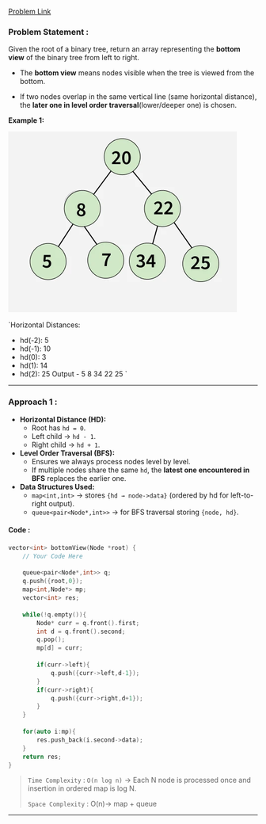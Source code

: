 [Problem Link](https://www.geeksforgeeks.org/problems/bottom-view-of-binary-tree/1)
### Problem Statement : 

Given the root of a binary tree, return an array representing the **bottom view** of the binary tree from left to right.

- The **bottom view** means nodes visible when the tree is viewed from the bottom.

- If two nodes overlap in the same vertical line (same horizontal distance), the **later one in level order traversal**(lower/deeper one) is chosen.

**Example 1:**

![img](../Images/bottomview.png)

`Horizontal Distances:
- hd(-2): 5
- hd(-1): 10
- hd(0): 3
- hd(1): 14
- hd(2): 25
Output - 5 8 34 22 25
`

---


###  Approach 1 :

- **Horizontal Distance (HD):**
    - Root has `hd = 0`.    
    - Left child → `hd - 1`.
    - Right child → `hd + 1`.
- **Level Order Traversal (BFS):**
    - Ensures we always process nodes level by level.
    - If multiple nodes share the same `hd`, the **latest one encountered in BFS** replaces the earlier one.
- **Data Structures Used:**
    - `map<int,int>` → stores `{hd → node->data}` (ordered by hd for left-to-right output).
    - `queue<pair<Node*,int>>` → for BFS traversal storing `{node, hd}`.

#### Code :

```cpp
vector<int> bottomView(Node *root) {
	// Your Code Here
	
	queue<pair<Node*,int>> q;
	q.push({root,0});
	map<int,Node*> mp;
	vector<int> res;
	
	while(!q.empty()){
		Node* curr = q.front().first;
		int d = q.front().second;
		q.pop();
		mp[d] = curr;
		
		if(curr->left){
			q.push({curr->left,d-1});
		}
		if(curr->right){
			q.push({curr->right,d+1});
		}
	}
	
	for(auto i:mp){
		res.push_back(i.second->data);
	}
	return res;
}
```


> `Time Complexity` : `O(n log n)`  -> Each N node is processed once and insertion in ordered map is log N.
> 
> `Space Complexity` : O(n)-> map + queue

---
